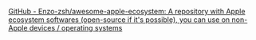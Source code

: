 
[GitHub - Enzo-zsh/awesome-apple-ecosystem: A repository with Apple ecosystem softwares (open-source if it's possible), you can use on non-Apple devices / operating systems](https://github.com/Enzo-zsh/awesome-apple-ecosystem)

